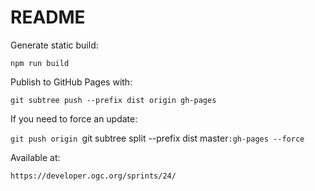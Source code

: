 # README

Generate static build:

`npm run build`

Publish to GitHub Pages with:

`git subtree push --prefix dist origin gh-pages`

If you need to force an update:

`git push origin `git subtree split --prefix dist master`:gh-pages --force`

Available at:

`https://developer.ogc.org/sprints/24/`
